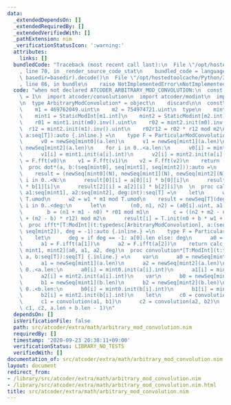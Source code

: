 ```yaml
---
data:
  _extendedDependsOn: []
  _extendedRequiredBy: []
  _extendedVerifiedWith: []
  _pathExtension: nim
  _verificationStatusIcon: ':warning:'
  attributes:
    links: []
  bundledCode: "Traceback (most recent call last):\n  File \"/opt/hostedtoolcache/Python/3.8.5/x64/lib/python3.8/site-packages/onlinejudge_verify/documentation/build.py\"\
    , line 70, in _render_source_code_stat\n    bundled_code = language.bundle(stat.path,\
    \ basedir=basedir).decode()\n  File \"/opt/hostedtoolcache/Python/3.8.5/x64/lib/python3.8/site-packages/onlinejudge_verify/languages/nim.py\"\
    , line 86, in bundle\n    raise NotImplementedError\nNotImplementedError\n"
  code: "when not declared ATCODER_ARBITRARY_MOD_CONVOLUTION:\n  const ATCODER_ARBITRARY_MOD_CONVOLUTION*\
    \ = 1\n  import atcoder/convolution\n  import atcoder/modint\n  import atcoder/extra/math/particular_mod_convolution\n\
    \n  type ArbitraryModConvolution* = object\n    discard\n\n  const\n    m0 = 167772161.uint\n\
    \    m1 = 469762049.uint\n    m2 = 754974721.uint\n  type\n    mint0 = StaticModInt[m0.int]\n\
    \    mint1 = StaticModInt[m1.int]\n    mint2 = StaticModint[m2.int]\n\n  const\n\
    \    r01 = mint1.init(m0).inv().uint\n    r02 = mint2.init(m0).inv().uint\n  \
    \  r12 = mint2.init(m1).inv().uint\n    r02r12 = r02 * r12 mod m2\n\n  proc fft*[T:ModInt](t:typedesc[ArbitraryModConvolution],\
    \ a:seq[T]):auto {.inline.} =\n    type F = ParticularModConvolution\n    var\n\
    \      v0 = newSeq[mint0](a.len)\n      v1 = newSeq[mint1](a.len)\n      v2 =\
    \ newSeq[mint2](a.len)\n    for i in 0..<a.len:\n      v0[i] = mint0.init(a[i].int)\n\
    \      v1[i] = mint1.init(a[i].int)\n      v2[i] = mint2.init(a[i].int)\n    v0\
    \ = F.fft(v0)\n    v1 = F.fft(v1)\n    v2 = F.fft(v2)\n    return (v0,v1,v2)\n\
    \  proc dot*(a, b:(seq[mint0], seq[mint1], seq[mint2])):auto =\n    let N = a[0].len\n\
    \    result = (newSeq[mint0](N), newSeq[mint1](N), newSeq[mint2](N))\n    for\
    \ i in 0..<N:\n      result[0][i] = a[0][i] * b[0][i]\n      result[1][i] = a[1][i]\
    \ * b[1][i]\n      result[2][i] = a[2][i] * b[2][i]\n  \n  proc calc_garner[T:ModInt](a0:seq[mint0],\
    \ a1:seq[mint1], a2:seq[mint2], deg:int):seq[T] =\n    let\n      w1 = m0 mod\
    \ T.umod\n      w2 = w1 * m1 mod T.umod\n    result = newSeq[T](deg)\n    for\
    \ i in 0..<deg:\n      let\n        (n0, n1, n2) = (a0[i].uint, a1[i].uint, a2[i].uint)\n\
    \        b = (n1 + m1 - n0) * r01 mod m1\n        c = ((n2 + m2 - n0) * r02r12\
    \ + (m2 - b) * r12) mod m2\n      result[i] = T.init(n0 + b * w1 + c * w2)\n\n\
    \  proc ifft*[T:ModInt](t:typedesc[ArbitraryModConvolution], a:(seq[mint0], seq[mint1],\
    \ seq[mint2]), deg = -1):auto {.inline.} =\n    type F = ParticularModConvolution\n\
    \    let\n      deg = if deg == -1: a[0].len else: deg\n      a0 = F.ifft(a[0])\n\
    \      a1 = F.ifft(a[1])\n      a2 = F.ifft(a[2])\n    return calc_garner[T, mint0,\
    \ mint1, mint2](a0, a1, a2, deg)\n  proc convolution*[T:ModInt](t:typedesc[ArbitraryModConvolution],\
    \ a, b:seq[T]):seq[T] {.inline.} =\n    var\n      a0 = newSeq[mint0](a.len)\n\
    \      a1 = newSeq[mint1](a.len)\n      a2 = newSeq[mint2](a.len)\n    for i in\
    \ 0..<a.len:\n      a0[i] = mint0.init(a[i].int)\n      a1[i] = mint1.init(a[i].int)\n\
    \      a2[i] = mint2.init(a[i].int)\n    var\n      b0 = newSeq[mint0](b.len)\n\
    \      b1 = newSeq[mint1](b.len)\n      b2 = newSeq[mint2](b.len)\n    for i in\
    \ 0..<b.len:\n      b0[i] = mint0.init(b[i].int)\n      b1[i] = mint1.init(b[i].int)\n\
    \      b2[i] = mint2.init(b[i].int)\n    let\n      c0 = convolution(a0, b0)\n\
    \      c1 = convolution(a1, b1)\n      c2 = convolution(a2, b2)\n    return calc_garner[T](c0,\
    \ c1, c2, a.len + b.len - 1)\n"
  dependsOn: []
  isVerificationFile: false
  path: src/atcoder/extra/math/arbitrary_mod_convolution.nim
  requiredBy: []
  timestamp: '2020-09-23 20:38:11+09:00'
  verificationStatus: LIBRARY_NO_TESTS
  verifiedWith: []
documentation_of: src/atcoder/extra/math/arbitrary_mod_convolution.nim
layout: document
redirect_from:
- /library/src/atcoder/extra/math/arbitrary_mod_convolution.nim
- /library/src/atcoder/extra/math/arbitrary_mod_convolution.nim.html
title: src/atcoder/extra/math/arbitrary_mod_convolution.nim
---
```

